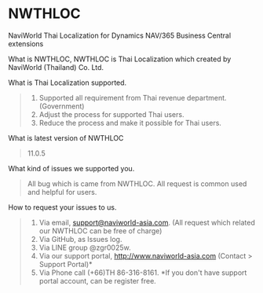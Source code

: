 # NWTHLOC
NaviWorld Thai Localization for Dynamics NAV/365 Business Central extensions

What is NWTHLOC, NWTHLOC is Thai Localization which created by NaviWorld (Thailand) Co. Ltd.

What is Thai Localization supported.
 > 1. Supported all requirement from Thai revenue department.(Government)
 > 2. Adjust the process for supported Thai users.
 > 3. Reduce the process and make it possible for Thai users.

What is latest version of NWTHLOC
 > 11.0.5

What kind of issues we supported you.
 > All bug which is came from NWTHLOC.
 > All request is common used and helpful for users.

How to request your issues to us.
 > 1. Via email, support@naviworld-asia.com. (All request which related our NWTHLOC can be free of charge)
 > 2. Via GitHub, as Issues log.
 > 3. Via LINE group @zgr0025w.
 > 4. Via our support portal, http://www.naviworld-asia.com   (Contact > Support Portal)*
 > 5. Via Phone call (+66)TH 86-316-8161.
 *If you don't have support portal account, can be register free.
